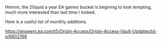 Hmmm, the 20quid a year EA games bucket is begining to look tempting, much more interested than last time I looked.

Here is a useful list of monthly additions.

https://answers.ea.com/t5/Origin-Access/Origin-Access-Vault-Updates/td-p/6802168
